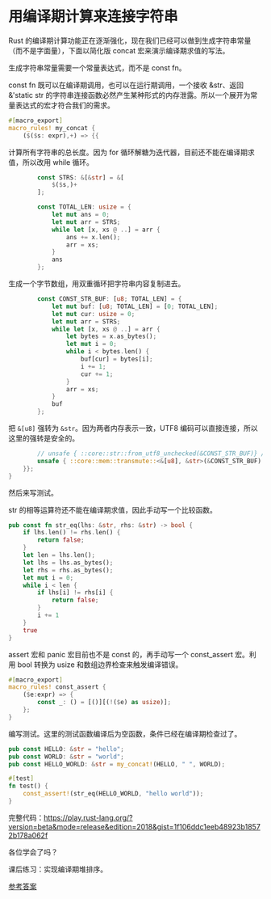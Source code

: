 # 用编译期计算来连接字符串

Rust 的编译期计算功能正在逐渐强化，现在我们已经可以做到生成字符串常量（而不是字面量），下面以简化版 concat 宏来演示编译期求值的写法。

生成字符串常量需要一个常量表达式，而不是 const fn。

const fn 既可以在编译期调用，也可以在运行期调用，一个接收 &str、返回 &'static str 的字符串连接函数必然产生某种形式的内存泄露。所以一个展开为常量表达式的宏才符合我们的需求。

```rust
#[macro_export]
macro_rules! my_concat {
    ($($s: expr),+) => {{
```

计算所有字符串的总长度。因为 for 循环解糖为迭代器，目前还不能在编译期求值，所以改用 while 循环。

```rust
        const STRS: &[&str] = &[
            $($s,)+
        ];

        const TOTAL_LEN: usize = {
            let mut ans = 0;
            let mut arr = STRS;
            while let [x, xs @ ..] = arr {
                ans += x.len();
                arr = xs;
            }
            ans
        };
```

生成一个字节数组，用双重循环把字符串内容复制进去。

```rust
        const CONST_STR_BUF: [u8; TOTAL_LEN] = {
            let mut buf: [u8; TOTAL_LEN] = [0; TOTAL_LEN];
            let mut cur: usize = 0;
            let mut arr = STRS;
            while let [x, xs @ ..] = arr {
                let bytes = x.as_bytes();
                let mut i = 0;
                while i < bytes.len() {
                    buf[cur] = bytes[i];
                    i += 1;
                    cur += 1;
                }
                arr = xs;
            }
            buf
        };
```

把 `&[u8]` 强转为 `&str`。因为两者内存表示一致，UTF8 编码可以直接连接，所以这里的强转是安全的。

```rust
        // unsafe { ::core::str::from_utf8_unchecked(&CONST_STR_BUF)} // const since 1.55
        unsafe { ::core::mem::transmute::<&[u8], &str>(&CONST_STR_BUF) }
    }};
}
```

然后来写测试。

str 的相等运算符还不能在编译期求值，因此手动写一个比较函数。

```rust
pub const fn str_eq(lhs: &str, rhs: &str) -> bool {
    if lhs.len() != rhs.len() {
        return false;
    }
    let len = lhs.len();
    let lhs = lhs.as_bytes();
    let rhs = rhs.as_bytes();
    let mut i = 0;
    while i < len {
        if lhs[i] != rhs[i] {
            return false;
        }
        i += 1
    }
    true
}
```

assert 宏和 panic 宏目前也不是 const 的，再手动写一个 const_assert 宏。利用 bool 转换为 usize 和数组边界检查来触发编译错误。

```rust
#[macro_export]
macro_rules! const_assert {
    ($e:expr) => {
        const _: () = [()][(!($e) as usize)];
    };
}
```

编写测试。这里的测试函数编译后为空函数，条件已经在编译期检查过了。

```rust
pub const HELLO: &str = "hello";
pub const WORLD: &str = "world";
pub const HELLO_WORLD: &str = my_concat!(HELLO, " ", WORLD);

#[test]
fn test() {
    const_assert!(str_eq(HELLO_WORLD, "hello world"));
}
```

完整代码：<https://play.rust-lang.org/?version=beta&mode=release&edition=2018&gist=1f106ddc1eeb48923b18572b178a062f>

各位学会了吗？

课后练习：实现编译期堆排序。

[参考答案](https://play.rust-lang.org/?version=stable&mode=debug&edition=2018&gist=28fb96a85795b39b44e03389d8cdbbee)
